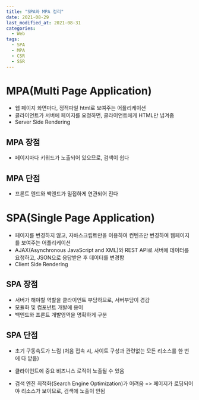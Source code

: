 ```yaml
---
title: "SPA와 MPA 정리"
date: 2021-08-29
last_modified_at: 2021-08-31
categories:
  - Web
tags:
  - SPA
  - MPA
  - CSR
  - SSR
---
```


# MPA(Multi Page Application)

- 웹 페이지 화면마다, 정적파일 html로 보여주는 어플리케이션
- 클라이언트가 서버에 페이지를 요청하면, 클라이언트에게 HTML만 넘겨줌 
- Server Side Rendering

## MPA 장점

- 페이지마다 키워드가 노출되어 있으므로, 검색이 쉽다

  

## MPA 단점

- 프론트 엔드와 백엔드가 밀접하게 연관되어 진다

  

# SPA(Single Page Application)

- 페이지를 변경하지 않고, 자바스크립트만을 이용하여 컨텐츠만 변경하여 웹페이지를 보여주는 어플리케이션
- AJAX(Asynchronous JavaScript and XML)와 REST API로 서버에 데이터를 요청하고, JSON으로 응답받은 후 데이터를 변경함
- Client Side Rendering



## SPA 장점

- 서버가 해야할 역할을 클라이언트 부담하므로, 서버부담이 경감
- 모듈화 및 컴포넌트 개발에 용이
- 백엔드와 프론트 개발영역을 명확하게 구분



## SPA 단점

- 초기 구동속도가 느림 (처음 접속 시, 사이트 구성과 관련없는 모든 리소스를 한 번에 다 받음)

- 클라이언트에 중요 비즈니스 로직이 노출될 수 있음
- 검색 엔진 최적화(Search Engine Optimization)가 어려움 => 페이지가 로딩되어야 리소스가 보이므로, 검색에 노출이 안됨
